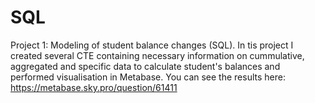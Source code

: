 # SQL
Project 1: Modeling of student balance changes (SQL). In tis project I created several CTE containing necessary information on cummulative, aggregated and specific data to calculate student's balances and performed visualisation in Metabase. You can see the results here: https://metabase.sky.pro/question/61411
